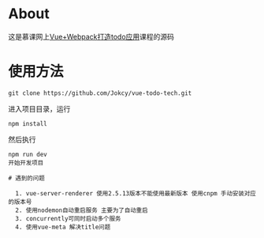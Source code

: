 # About
这是慕课网上[Vue+Webpack打造todo应用](https://www.imooc.com/learn/935)课程的源码

# 使用方法
```
git clone https://github.com/Jokcy/vue-todo-tech.git
```
进入项目目录，运行
```
npm install
```
然后执行
```
npm run dev
开始开发项目

# 遇到的问题

  1. vue-server-renderer 使用2.5.13版本不能使用最新版本 使用cnpm 手动安装对应的版本号
  2. 使用nodemon自动重启服务 主要为了自动重启
  3. concurrently可同时启动多个服务
  4. 使用vue-meta 解决title问题

